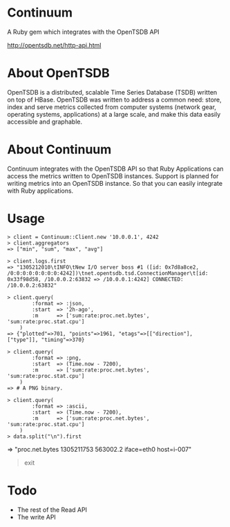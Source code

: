 # Continuum
A Ruby gem which integrates with the OpenTSDB API

http://opentsdb.net/http-api.html

# About OpenTSDB
OpenTSDB is a distributed, scalable Time Series Database (TSDB) written on top of HBase. OpenTSDB was written to address a common need: store, index and serve metrics collected from computer systems (network gear, operating systems, applications) at a large scale, and make this data easily accessible and graphable.

# About Continuum
Continuum integrates with the OpenTSDB API so that Ruby Applications can access the metrics written to OpenTSDB instances. Support is planned for writing metrics into an OpenTSDB instance. So that you can easily integrate with Ruby applications.

# Usage

	> client = Continuum::Client.new '10.0.0.1', 4242
	> client.aggregators
	=> ["min", "sum", "max", "avg"]

	> client.logs.first
	=> "1305212010\tINFO\tNew I/O server boss #1 ([id: 0x7d8a8ce2, /0:0:0:0:0:0:0:0:4242])\tnet.opentsdb.tsd.ConnectionManager\t[id: 0x33f98d58, /10.0.0.2:63832 => /10.0.0.1:4242] CONNECTED: /10.0.0.2:63832"

	> client.query(
			:format => :json,
			:start  => '2h-ago',
			:m      => ['sum:rate:proc.net.bytes', 'sum:rate:proc.stat.cpu']
		)
	=> {"plotted"=>701, "points"=>1961, "etags"=>[["direction"], ["type"]], "timing"=>370}

	> client.query(
			:format => :png,
			:start  => (Time.now - 7200),
			:m      => ['sum:rate:proc.net.bytes', 'sum:rate:proc.stat.cpu']
		)
	=> # A PNG binary.

	> client.query(
			:format => :ascii,
			:start  => (Time.now - 7200),
			:m      => ['sum:rate:proc.net.bytes', 'sum:rate:proc.stat.cpu']
		)
	> data.split("\n").first
  => "proc.net.bytes 1305211753 563002.2 iface=eth0 host=i-007"

  > exit

# Todo
* The rest of the Read API
* The write API

